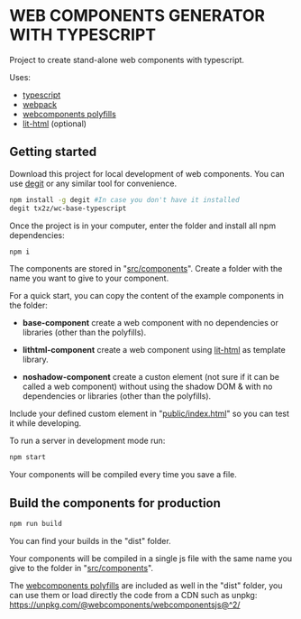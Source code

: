 WEB COMPONENTS GENERATOR WITH TYPESCRIPT
========================================

Project to create stand-alone web components with typescript.

Uses:

* [typescript](https://www.typescriptlang.org/)
* [webpack](https://webpack.js.org/)
* [webcomponents polyfills](https://github.com/webcomponents/polyfills)
* [lit-html](https://lit-html.polymer-project.org/) (optional)

Getting started
---------------

Download this project for local development of web components. You can use [degit](https://github.com/Rich-Harris/degit/) or any similar tool for convenience.

``` bash
npm install -g degit #In case you don't have it installed
degit tx2z/wc-base-typescript
```

Once the project is in your computer, enter the folder and install all npm dependencies:

``` bash
npm i
```

The components are stored in "[src/components](src/components)". Create a folder with the name you want to give to your component.

For a quick start, you can copy the content of the example components in the folder:

* **base-component** create a web component with no dependencies or libraries (other than the polyfills).

* **lithtml-component** create a web component using [lit-html](https://lit-html.polymer-project.org/) as template library.

* **noshadow-component** create a custon element (not sure if it can be called a web component) without using the shadow DOM & with no dependencies or libraries (other than the polyfills).

Include your defined custom element in "[public/index.html](public/index.html)" so you can test it while developing.

To run a server in development mode run:

``` bash
npm start
```

Your components will be compiled every time you save a file.

Build the components for production
-----------------------------------

``` bash
npm run build
```

You can find your builds in the "dist" folder.

Your components will be compiled in a single js file with the same name you give to the folder in "[src/components](src/components)".

The [webcomponents polyfills](https://github.com/webcomponents/polyfills) are included as well in the "dist" folder, you can use them or load directly the code from a CDN such as unpkg: <https://unpkg.com/@webcomponents/webcomponentsjs@^2/>
